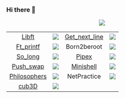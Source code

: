 ### Hi there 👋

<p align="center">
  <a href="https://profile.intra.42.fr/">
    <img src="https://badge42.vercel.app/api/v2/cl4jr0s44003009lgj32ctpan/stats?cursusId=21&coalitionId=98"/>
  </a>
</p>
<td>
    <table align="center">
        <tr>
                <td style="text-align:center;"><a href=https://github.com/EgorMazkov/libft>Libft</a></td> <td> <img src="https://badge42.vercel.app/api/v2/cl4jr0s44003009lgj32ctpan/project/2156869"> </td>
                <td style="text-align:center;"><a href=https://github.com/EgorMazkov/gnl>Get_next_line</a></td> <td> <img src="https://badge42.vercel.app/api/v2/cl4jr0s44003009lgj32ctpan/project/2168813"> </td>
        </tr>
        <tr>
             <td style="text-align:center;"><a href=https://github.com/EgorMazkov/printf>Ft_printf</a></td> <td> <img src="https://badge42.vercel.app/api/v2/cl4jr0s44003009lgj32ctpan/project/2185372"> </td>
             <td style="text-align:center;">Born2beroot</td> <td> <img src="https://badge42.vercel.app/api/v2/cl4jr0s44003009lgj32ctpan/project/2216668"> </td>
        </tr>
        <tr>
            <td style="text-align:center;"><a href=https://github.com/EgorMazkov/so_long>So_long</a></td> <td> <img src="https://badge42.vercel.app/api/v2/cl4jr0s44003009lgj32ctpan/project/2269434"> </td>
            <td style="text-align:center;"><a href=https://github.com/EgorMazkov/pipex>Pipex</a></td> <td> <img src="https://badge42.vercel.app/api/v2/cl4jr0s44003009lgj32ctpan/project/2284368"> </td>
        </tr>
        <tr>
            <td style="text-align:center;"><a href=https://github.com/EgorMazkov/push_swap>Push_swap</a></td> <td> <img src="https://badge42.vercel.app/api/v2/cl4jr0s44003009lgj32ctpan/project/2245371"> </td>
             <td style="text-align:center;"><a href=https://github.com/EgorMazkov/minishell>Minishell</a></td> <td> <img src="https://badge42.vercel.app/api/v2/cl4jr0s44003009lgj32ctpan/project/2338698"> </td>
        </tr>
        <tr>
        <td style="text-align:center;"><a href=https://github.com/EgorMazkov/philosophers>Philosophers</a></td> <td> <img src="https://badge42.vercel.app/api/v2/cl4jr0s44003009lgj32ctpan/project/2387651"> </td>
        <td style="text-align:center;">NetPractice</a></td> <td> <img src="https://badge42.vercel.app/api/v2/cl4jr0s44003009lgj32ctpan/project/2422748"></td>
        </tr>
        <tr> 
            <td style="text-align:center;"><a href=https://github.com/EgorMazkov/cub3d>cub3D</a></td> <td> <img src="https://badge42.vercel.app/api/v2/cl4jr0s44003009lgj32ctpan/project/2422747"> </td>
        </tr>
    </table>
</td>
